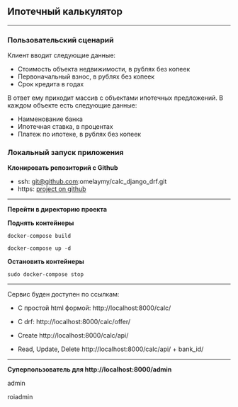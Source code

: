 ## Ипотечный калькулятор
- - -
### Пользовательский сценарий

Клиент вводит следующие данные:

- Стоимость объекта недвижимости, в рублях без копеек 
- Первоначальный взнос, в рублях без копеек
- Срок кредита в годах

В ответ ему приходит массив с объектами ипотечных предложений. В каждом объекте есть следующие данные:
- Наименование банка
- Ипотечная ставка, в процентах
- Платеж по ипотеке, в рублях без копеек

### Локальный запуск приложения
**Клонировать репозиторий с Github** 
- ssh: git@github.com:omelaymy/calc_django_drf.git
- https: [project on github](https://github.com/omelaymy/calc_django_drf.git)
- - -


**Перейти в директорию проекта**

**Поднять контейнеры** 

`docker-compose build`

`docker-compose up -d`

**Остановить контейнеры**

`sudo docker-compose stop`
- - -
Сервис буден доступен по ссылкам:

- С простой html формой: http://localhost:8000/calc/ 

- С drf: http://localhost:8000/calc/offer/ 

- Create http://localhost:8000/calc/api/
- Read, Update, Delete http://localhost:8000/calc/api/ + bank_id/
- - - 
**Суперпользователь для http://localhost:8000/admin**

admin

roiadmin